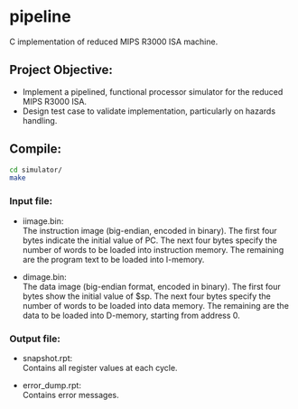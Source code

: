 # pipeline
C implementation of reduced MIPS R3000 ISA machine.

## Project Objective:
- Implement a pipelined, functional processor simulator for the reduced MIPS R3000 ISA.
- Design test case to validate implementation, particularly on hazards handling.


## Compile:
```bash
cd simulator/
make
```

### Input file:
- iimage.bin:<br>
  The instruction image (big-endian, encoded in binary). The first four bytes indicate the initial value of PC. The next four bytes specify the number of words to be loaded into instruction memory. The remaining are the program text to be loaded into I-memory.

- dimage.bin:<br>
  The data image (big-endian format, encoded in binary). The first four bytes show the initial value of $sp. The next four bytes specify the number of words to be loaded into data memory. The remaining are the data to be loaded into D-memory, starting from address 0.

### Output file:
- snapshot.rpt:<br>
  Contains all register values at each cycle.

- error_dump.rpt:<br>
  Contains error messages.
